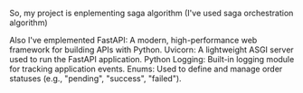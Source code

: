So, my project is enplementing saga algorithm (I've used saga orchestration algorithm) 

Also I've emplemented
FastAPI: A modern, high-performance web framework for building APIs with Python.
Uvicorn: A lightweight ASGI server used to run the FastAPI application.
Python Logging: Built-in logging module for tracking application events.
Enums: Used to define and manage order statuses (e.g., "pending", "success", "failed").
